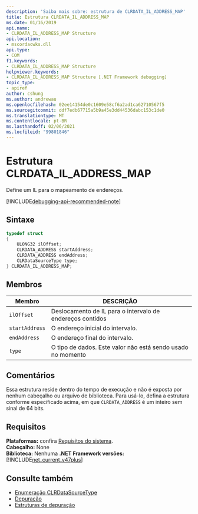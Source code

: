 ```yaml
---
description: 'Saiba mais sobre: estrutura de CLRDATA_IL_ADDRESS_MAP'
title: Estrutura CLRDATA_IL_ADDRESS_MAP
ms.date: 01/16/2019
api.name:
- CLRDATA_IL_ADDRESS_MAP Structure
api.location:
- mscordacwks.dll
api.type:
- COM
f1.keywords:
- CLRDATA_IL_ADDRESS_MAP Structure
helpviewer.keywords:
- CLRDATA_IL_ADDRESS_MAP Structure [.NET Framework debugging]
topic_type:
- apiref
author: cshung
ms.author: andrewau
ms.openlocfilehash: 02ee14154de0c1609e58cf6a2ad1ca62710567f5
ms.sourcegitcommit: ddf7edb67715a5b9a45e3dd44536dabc153c1de0
ms.translationtype: MT
ms.contentlocale: pt-BR
ms.lasthandoff: 02/06/2021
ms.locfileid: "99801846"
---
```

# <a name="clrdata_il_address_map-structure"></a>Estrutura CLRDATA_IL_ADDRESS_MAP

Define um IL para o mapeamento de endereços.

[!INCLUDE[debugging-api-recommended-note](../../../../includes/debugging-api-recommended-note.md)]

## <a name="syntax"></a>Sintaxe

```cpp
typedef struct
{
    ULONG32 ilOffset;
    CLRDATA_ADDRESS startAddress;
    CLRDATA_ADDRESS endAddress;
    CLRDataSourceType type;
} CLRDATA_IL_ADDRESS_MAP;
```

## <a name="members"></a>Membros

| Membro         | DESCRIÇÃO                                            |
| -------------- | ------------------------------------------------------ |
| `ilOffset`     | Deslocamento de IL para o intervalo de endereços contidos              |
| `startAddress` | O endereço inicial do intervalo.                        |
| `endAddress`   | O endereço final do intervalo.                          |
| `type`         | O tipo de dados. Este valor não está sendo usado no momento |

## <a name="remarks"></a>Comentários

Essa estrutura reside dentro do tempo de execução e não é exposta por nenhum cabeçalho ou arquivo de biblioteca. Para usá-lo, defina a estrutura conforme especificado acima, em que `CLRDATA_ADDRESS` é um inteiro sem sinal de 64 bits.

## <a name="requirements"></a>Requisitos

**Plataformas:** confira [Requisitos do sistema](../../get-started/system-requirements.md).  
**Cabeçalho:** None  
**Biblioteca:** Nenhuma **.NET Framework versões:**[!INCLUDE[net_current_v47plus](../../../../includes/net-current-v47plus.md)]  

## <a name="see-also"></a>Consulte também

- [Enumeração CLRDataSourceType](clrdatasourcetype-enumeration.md)
- [Depuração](index.md)
- [Estruturas de depuração](debugging-structures.md)
